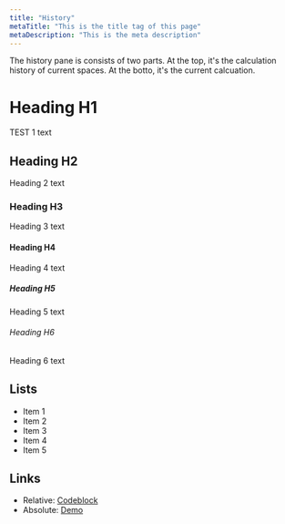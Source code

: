 ```yaml
---
title: "History"
metaTitle: "This is the title tag of this page"
metaDescription: "This is the meta description"
---
```


The history pane is consists of two parts.  At the top, it's
the calculation history of current spaces.  At the botto, it's
the current calcuation.

# Heading H1
TEST 1 text

## Heading H2
Heading 2 text

### Heading H3
Heading 3 text

#### Heading H4
Heading 4 text

##### Heading H5
Heading 5 text

###### Heading H6
Heading 6 text

## Lists
- Item 1
- Item 2
- Item 3
- Item 4
- Item 5

## Links

* Relative: [Codeblock](/codeblock)
* Absolute: [Demo](https://learn.hasura.io/graphql/react)